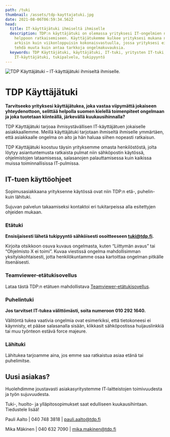 ```yaml
---
path: /tuki
thumbnail: /assets/tdp-kayttajatuki.jpg
date: 2021-08-06T06:59:34.562Z
head:
  title: IT-käyttäjätuki ihmiseltä ihmiselle
  description: TDP:n käyttäjätuki on olemassa yrityksesi IT-ongelmien nopeaan,
    helppoon ratkaisemiseen. Käyttäjätukemme kulkee yrityksesi mukana niin
    arkisin kuin viikonloppuisin kokonaisvastuulla, jossa yrityksesi ei tarvitse
    tehdä muuta kuin antaa tarkkoja ongelmakuvauksia.
  keywords: TDP Käyttäjätuki, käyttäjätuki, IT-tuki, yritysten IT-tuki, ATK-tuki,
    IT-käyttäjätuki, tukipalvelu, tukipyyntö
---
```

![TDP Käyttäjätuki – IT-käyttäjätuki ihmiseltä ihmiselle.](/assets/tdp-kayttajatuki.jpg)

# TDP Käyttäjätuki

**Tarvitseeko yrityksesi käyttäjätukea, joka vastaa viipymättä jokaiseen yhteydenottoon, selittää helpolla suomen kielellä toimenpiteet ongelmaan ja joka tuotetaan kiinteällä, järkevällä kuukausihinnalla?**

TDP Käyttäjätuki tarjoaa ihmisystävällisen IT-käyttäjätuen jokaiselle asiakkaallemme. Meillä käyttäjätuki tarjotaan ihmiseltä ihmiselle ymmärtäen, että asiakkaalle ongelma on aito ja hän haluaa siihen nopeasti ratkaisun.

TDP Käyttäjätuki koostuu täysin yrityksemme omasta henkilöstöstä, jolta löytyy asiantuntemusta ratkaista pulmat niin sähköpostin käytössä, ohjelmistojen lataamisessa, salasanojen palauttamisessa kuin kaikissa muissa toiminnallisissa IT-pulmissa.

## IT-tuen käyttöohjeet

Sopimusasiakkaana yrityksenne käytössä ovat niin TDP:n etä-, puhelin- kuin lähituki. 

Sujuvan palvelun takaamiseksi kontaktoi eri tukitarpeissa alla esitettyjen ohjeiden mukaan.  

### Etätuki

**E﻿nsisijaisesti lähetä tukipyyntö sähköisesti osoitteeseen [tuki@tdp.fi](tuki@tdp.fi).**

Kirjoita otsikkoon osuva kuvaus ongelmasta, kuten “Liittymän avaus” tai “Ohjelmisto X ei
toimi”. Kuvaa viestissä ongelma mahdollisimman yksityiskohtaisesti, jotta henkilökuntamme
osaa kartoittaa ongelman pitkälle itsenäisesti.

### Teamviewer-etätukisovellus

Lataa tästä TDP:n etätuen mahdollistava [Teamviewer-etätukisovellus](https://get.teamviewer.com/vcgecef).

### P﻿uhelintuki

**Jos tarvitset IT-tukea välittömästi, soita numeroon 010 292 1640.**

Välitöntä tukea vaativia ongelmia ovat esimerkiksi, että tietokoneesi ei käynnisty, et pääse salasanalla sisään, klikkasit sähköpostissa huijauslinkkiä tai muu työnteon estävä force majeure.

### L﻿ähituki

Lähitukea tarjoamme aina, jos emme saa ratkaistua asiaa etänä tai puhelimitse.

## Uusi asiakas?

Huolehdimme joustavasti asiakasyritystemme IT-laitteistojen toimivuudesta ja työn sujuvuudesta.

Tuki-, huolto- ja ylläpitosopimukset saat edulliseen kuukausihintaan. Tiedustele lisää!

Pauli Aalto | 040 748 3818 | pauli.aalto@tdp.fi

Mika Mäkinen | 040 632 7090 | mika.makinen@tdp.fi